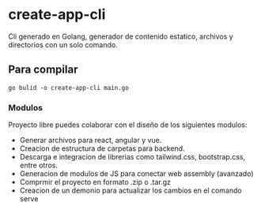 # create-app-cli

Cli generado en Golang, generador de contenido estatico, archivos y directorios con un solo comando.

## Para compilar

`go bulid -o create-app-cli main.go`


### Modulos

Proyecto libre puedes colaborar con el diseño de los siguientes modulos:

- Generar archivos para react, angular y vue.
- Creacion de estructura de carpetas para backend.
- Descarga e integracion de librerias como tailwind.css, bootstrap.css, entre otros.
- Generacion de modulos de JS para conectar web assembly (avanzado)
- Comprmir el proyecto en formato .zip o .tar.gz
- Creacion de un demonio para actualizar los cambios en el comando serve
